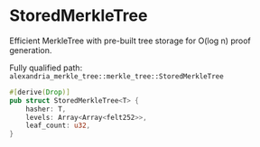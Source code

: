 # StoredMerkleTree

Efficient MerkleTree with pre-built tree storage for O(log n) proof generation.

Fully qualified path: `alexandria_merkle_tree::merkle_tree::StoredMerkleTree`

```rust
#[derive(Drop)]
pub struct StoredMerkleTree<T> {
    hasher: T,
    levels: Array<Array<felt252>>,
    leaf_count: u32,
}
```

